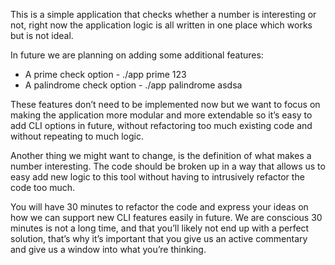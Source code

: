 This is a simple application that checks whether a number is interesting or not, right now the application logic is all written in one place which works but is not ideal.

In future we are planning on adding some additional features:

- A prime check option - ./app prime 123
- A palindrome check option - ./app palindrome asdsa

These features don’t need to be implemented now but we want to focus on making the application more modular and more extendable so it’s easy to add CLI options in future, without refactoring too much existing code and without repeating to much logic.

Another thing we might want to change, is the definition of what makes a number interesting. The code should be broken up in a way that allows us to easy add new logic to this tool without having to intrusively refactor the code too much.

You will have 30 minutes to refactor the code and express your ideas on how we can support new CLI features easily in future. We are conscious 30 minutes is not a long time, and that you’ll likely not end up with a perfect solution, that’s why it’s important that you give us an active commentary and give us a window into what you’re thinking.
